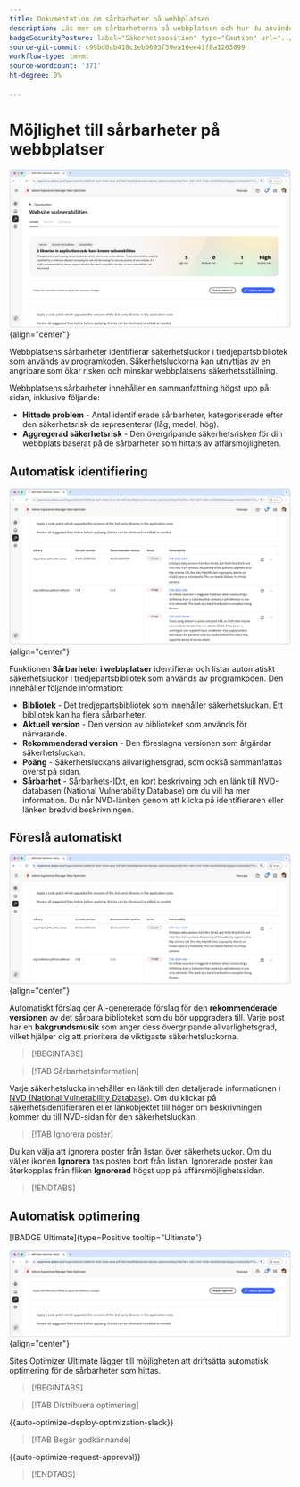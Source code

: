 ```yaml
---
title: Dokumentation om sårbarheter på webbplatsen
description: Läs mer om sårbarheterna på webbplatsen och hur du använder den för att öka säkerheten på din webbplats.
badgeSecurityPosture: label="Säkerhetsposition" type="Caution" url="../../opportunity-types/security-posture.md" tooltip="Säkerhetsposition"
source-git-commit: c99bd0ab418c1eb0693f39ea16ee41f8a1263099
workflow-type: tm+mt
source-wordcount: '371'
ht-degree: 0%

---
```



# Möjlighet till sårbarheter på webbplatser

![Sårbarheter på webbplatser](./assets/website-vulnerabilities/hero.png){align="center"}

Webbplatsens sårbarheter identifierar säkerhetsluckor i tredjepartsbibliotek som används av programkoden. Säkerhetsluckorna kan utnyttjas av en angripare som ökar risken och minskar webbplatsens säkerhetsställning.

Webbplatsens sårbarheter innehåller en sammanfattning högst upp på sidan, inklusive följande:

* **Hittade problem** - Antal identifierade sårbarheter, kategoriserade efter den säkerhetsrisk de representerar (låg, medel, hög).
* **Aggregerad säkerhetsrisk** - Den övergripande säkerhetsrisken för din webbplats baserat på de sårbarheter som hittats av affärsmöjligheten.

## Automatisk identifiering

![Identifiera webbplatssårbarheter automatiskt](./assets/website-vulnerabilities/auto-identify.png){align="center"}

Funktionen **Sårbarheter i webbplatser** identifierar och listar automatiskt säkerhetsluckor i tredjepartsbibliotek som används av programkoden. Den innehåller följande information:

* **Bibliotek** - Det tredjepartsbibliotek som innehåller säkerhetsluckan. Ett bibliotek kan ha flera sårbarheter.
* **Aktuell version** - Den version av biblioteket som används för närvarande.
* **Rekommenderad version** - Den föreslagna versionen som åtgärdar säkerhetsluckan.
* **Poäng** - Säkerhetsluckans allvarlighetsgrad, som också sammanfattas överst på sidan.
* **Sårbarhet** - Sårbarhets-ID:t, en kort beskrivning och en länk till NVD-databasen (National Vulnerability Database) om du vill ha mer information. Du når NVD-länken genom att klicka på identifieraren eller länken bredvid beskrivningen.

## Föreslå automatiskt

![Föreslå webbplatssårbarheter automatiskt](./assets/website-vulnerabilities/auto-suggest.png){align="center"}

Automatiskt förslag ger AI-genererade förslag för den **rekommenderade versionen** av det sårbara biblioteket som du bör uppgradera till. Varje post har en **bakgrundsmusik** som anger dess övergripande allvarlighetsgrad, vilket hjälper dig att prioritera de viktigaste säkerhetsluckorna.

>[!BEGINTABS]

>[!TAB Sårbarhetsinformation]

Varje säkerhetslucka innehåller en länk till den detaljerade informationen i [NVD (National Vulnerability Database)](https://nvd.nist.gov/). Om du klickar på säkerhetsidentifieraren eller länkobjektet till höger om beskrivningen kommer du till NVD-sidan för den säkerhetsluckan.

>[!TAB Ignorera poster]

Du kan välja att ignorera poster från listan över säkerhetsluckor. Om du väljer ikonen **Ignorera** tas posten bort från listan. Ignorerade poster kan återkopplas från fliken **Ignorerad** högst upp på affärsmöjlighetssidan.<!---right now it does not seem to be implemented, but the page description mentions this functionality-->

>[!ENDTABS]


## Automatisk optimering

[!BADGE Ultimate]{type=Positive tooltip="Ultimate"}

![Automatisk optimering av sårbarheter för webbplatser](./assets/website-vulnerabilities/auto-optimize.png){align="center"}

Sites Optimizer Ultimate lägger till möjligheten att driftsätta automatisk optimering för de sårbarheter som hittas.

>[!BEGINTABS]

>[!TAB Distribuera optimering]

{{auto-optimize-deploy-optimization-slack}}

>[!TAB Begär godkännande]

{{auto-optimize-request-approval}}

>[!ENDTABS]